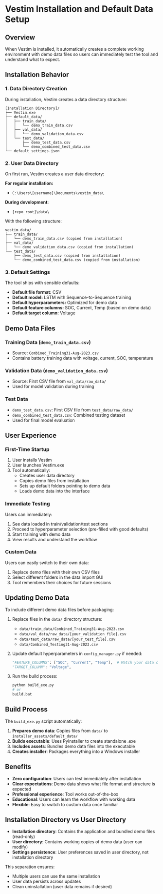 # Vestim Installation and Default Data Setup

## Overview

When Vestim is installed, it automatically creates a complete working environment with demo data files so users can immediately test the tool and understand what to expect.

## Installation Behavior

### 1. Data Directory Creation

During installation, Vestim creates a data directory structure:

```
[Installation Directory]/
├── Vestim.exe
├── default_data/
│   ├── train_data/
│   │   └── demo_train_data.csv
│   ├── val_data/
│   │   └── demo_validation_data.csv
│   └── test_data/
│       ├── demo_test_data.csv
│       └── demo_combined_test_data.csv
└── default_settings.json
```

### 2. User Data Directory

On first run, Vestim creates a user data directory:

**For regular installation:**
- `C:\Users\[username]\Documents\vestim_data\`

**During development:**
- `[repo_root]\data\`

With the following structure:
```
vestim_data/
├── train_data/
│   └── demo_train_data.csv (copied from installation)
├── val_data/
│   └── demo_validation_data.csv (copied from installation)
└── test_data/
    ├── demo_test_data.csv (copied from installation)
    └── demo_combined_test_data.csv (copied from installation)
```

### 3. Default Settings

The tool ships with sensible defaults:

- **Default file format:** CSV
- **Default model:** LSTM with Sequence-to-Sequence training
- **Default hyperparameters:** Optimized for demo data
- **Default feature columns:** SOC, Current, Temp (based on demo data)
- **Default target column:** Voltage

## Demo Data Files

### Training Data (`demo_train_data.csv`)
- Source: `Combined_Training31-Aug-2023.csv`
- Contains battery training data with voltage, current, SOC, temperature

### Validation Data (`demo_validation_data.csv`)
- Source: First CSV file from `val_data/raw_data/`
- Used for model validation during training

### Test Data
- `demo_test_data.csv`: First CSV file from `test_data/raw_data/`
- `demo_combined_test_data.csv`: Combined testing dataset
- Used for final model evaluation

## User Experience

### First-Time Startup
1. User installs Vestim
2. User launches Vestim.exe
3. Tool automatically:
   - Creates user data directory
   - Copies demo files from installation
   - Sets up default folders pointing to demo data
   - Loads demo data into the interface

### Immediate Testing
Users can immediately:
1. See data loaded in train/validation/test sections
2. Proceed to hyperparameter selection (pre-filled with good defaults)
3. Start training with demo data
4. View results and understand the workflow

### Custom Data
Users can easily switch to their own data:
1. Replace demo files with their own CSV files
2. Select different folders in the data import GUI
3. Tool remembers their choices for future sessions

## Updating Demo Data

To include different demo data files before packaging:

1. Replace files in the `data/` directory structure:
   - `data/train_data/Combined_Training31-Aug-2023.csv`
   - `data/val_data/raw_data/[your_validation_file].csv`
   - `data/test_data/raw_data/[your_test_file].csv`
   - `data/Combined_Testing31-Aug-2023.csv`

2. Update default hyperparameters in `config_manager.py` if needed:
   ```python
   "FEATURE_COLUMNS": ["SOC", "Current", "Temp"],  # Match your data columns
   "TARGET_COLUMN": "Voltage",
   ```

3. Run the build process:
   ```bash
   python build_exe.py
   # or
   build.bat
   ```

## Build Process

The `build_exe.py` script automatically:

1. **Prepares demo data**: Copies files from `data/` to `installer_assets/default_data/`
2. **Builds executable**: Uses PyInstaller to create standalone .exe
3. **Includes assets**: Bundles demo data files into the executable
4. **Creates installer**: Packages everything into a Windows installer

## Benefits

- **Zero configuration**: Users can test immediately after installation
- **Clear expectations**: Demo data shows what file format and structure is expected
- **Professional experience**: Tool works out-of-the-box
- **Educational**: Users can learn the workflow with working data
- **Flexible**: Easy to switch to custom data once familiar

## Installation Directory vs User Directory

- **Installation directory**: Contains the application and bundled demo files (read-only)
- **User directory**: Contains working copies of demo data (user can modify)
- **Settings persistence**: User preferences saved in user directory, not installation directory

This separation ensures:
- Multiple users can use the same installation
- User data persists across updates
- Clean uninstallation (user data remains if desired)
